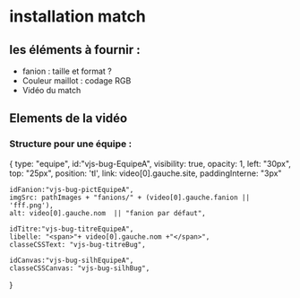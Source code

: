 # installation match

## les éléments à fournir :

- fanion : taille et format ?
- Couleur maillot : codage RGB
- Vidéo du match

## Elements de la vidéo

### Structure pour une équipe :

{
    type: "equipe",
    id:"vjs-bug-EquipeA",
    visibility: true,
    opacity: 1,
    left: "30px",
    top: "25px",
    position: 'tl',
    link: video[0].gauche.site,
    paddingInterne: "3px"

    idFanion:"vjs-bug-pictEquipeA",
    imgSrc: pathImages + "fanions/" + (video[0].gauche.fanion || 'fff.png'),
    alt: video[0].gauche.nom  || "fanion par défaut",

    idTitre:"vjs-bug-titreEquipeA",
    libelle: "<span>"+ video[0].gauche.nom +"</span>",
    classeCSSText: "vjs-bug-titreBug",

    idCanvas:"vjs-bug-silhEquipeA",
    classeCSSCanvas: "vjs-bug-silhBug",
}
